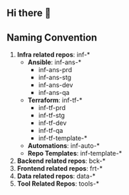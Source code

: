## Hi there 👋

<!--

**Here are some ideas to get you started:**

🙋‍♀️ A short introduction - what is your organization all about?
🌈 Contribution guidelines - how can the community get involved?
👩‍💻 Useful resources - where can the community find your docs? Is there anything else the community should know?
🍿 Fun facts - what does your team eat for breakfast?
🧙 Remember, you can do mighty things with the power of [Markdown](https://docs.github.com/github/writing-on-github/getting-started-with-writing-and-formatting-on-github/basic-writing-and-formatting-syntax)
-->


## Naming Convention

1. **Infra related repos**: inf-* 
    - **Ansible**: inf-ans-*
      - inf-ans-prd
      - inf-ans-stg
      - inf-ans-dev
      - inf-ans-qa
    - **Terraform**: inf-tf-*
      - inf-tf-prd
      - inf-tf-stg
      - inf-tf-dev
      - inf-tf-qa
      - inf-tf-template-*
    - **Automations**: inf-auto-*
    - **Repo Templates**: inf-template-*
2. **Backend related repos**: bck-*
3. **Frontend related repos**: frt-*
4. **Data related repos**: data-*
5. **Tool Related Repos**: tools-*
